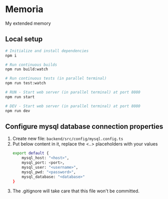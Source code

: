 # Memoria

My extended memory

## Local setup

```bash
# Initialize and install dependencies
npm i

# Run continuous builds
npm run build:watch

# Run continuous tests (in parallel terminal)
npm run test:watch

# RUN - Start web server (in parallel terminal) at port 8080  
npm run start

# DEV - Start web server (in parallel terminal) at port 8080  
npm run dev
```

## Configure mysql database connection properties

1. Create new file: `backend/src/config/mysql.config.ts`
2. Put below content in it, replace the <..> placeholders with your values
    ```bash
    export default {
        mysql_host: "<host>",
        mysql_port: <port>,
        mysql_user: "<username>",
        mysql_pwd: "<password>",
        mysql_database: "<database>"
    }
    ```
3. The .gitignore will take care that this file won't be committed.